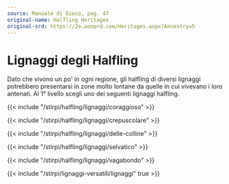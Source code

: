 ```yaml
---
source: Manuale di Gioco, pag. 47
original-name: Halfling Heritages
original-srd: https://2e.aonprd.com/Heritages.aspx?Ancestry=5
---
```


# Lignaggi degli Halfling

Dato che vivono un po' in ogni regione, gli halfling di diversi lignaggi
potrebbero presentarsi in zone molto lontane da quelle in cui vivevano i loro
antenati. Al 1° livello scegli uno dei seguenti lignaggi halfling.

{{< include "/stirpi/halfling/lignaggi/coraggioso" >}}

{{< include "/stirpi/halfling/lignaggi/crepuscolare" >}}

{{< include "/stirpi/halfling/lignaggi/delle-colline" >}}

{{< include "/stirpi/halfling/lignaggi/selvatico" >}}

{{< include "/stirpi/halfling/lignaggi/vagabondo" >}}

{{< include "/stirpi/lignaggi-versatili/lignaggi" true >}}
